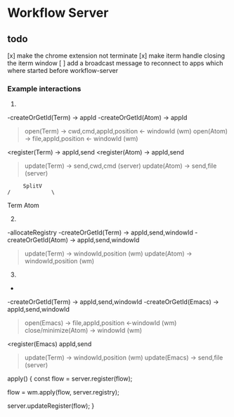 # Workflow Server

## todo

[x] make the chrome extension not terminate
[x] make iterm handle closing the iterm window
[ ] add a broadcast message to reconnect to apps which where started before workflow-server


### Example interactions

1. <SplitV> <Term /> <Atom /> </SplitV>

-createOrGetId(Term) -> appId
-createOrGetId(Atom) -> appId

>open(Term) -> cwd,cmd,appId,position <- windowId (wm)
>open(Atom) -> file,appId,position <- windowId (wm)

<register(Term) -> appId,send
<register(Atom) -> appId,send

>update(Term) -> send,cwd,cmd (server)
>update(Atom) -> send,file (server)


         SplitV
    /             \
  Term           Atom


2. <SplitH> <Term /> <Atom /> </SplitH>

-allocateRegistry
-createOrGetId(Term) -> appId,send,windowId
-createOrGetId(Atom) -> appId,send,windowId

>update(Term) -> windowId,position (wm)
>update(Atom) -> windowId,position (wm)

3. <SplitV> <Term /> <Emacs /> </SplitV>

-
-createOrGetId(Term) -> appId,send,windowId
-createOrGetId(Emacs) -> appId,send,windowId

>open(Emacs) -> file,appId,position <-windowId (wm)
>close/minimize(Atom) -> windowId (wm)

<register(Emacs) appId,send

>update(Term) -> windowId,position (wm)
>update(Emacs) -> send,file (server)


apply() {
  const flow = server.register(flow);

  flow = wm.apply(flow, server.registry);

  server.updateRegister(flow);
}
